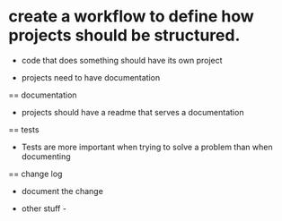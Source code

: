 # create a workflow to define how projects should be structured.

* code that does something should have its own project

* projects need to have documentation

==     documentation 
- projects should have a readme that serves a documentation


==     tests 
- Tests are more important when trying to solve a problem than when documenting


==     change log 
- document the change





* other stuff - 


